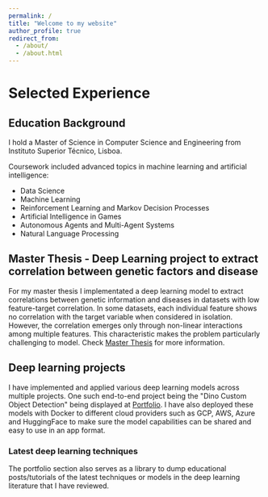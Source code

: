 ```yaml
---
permalink: /
title: "Welcome to my website"
author_profile: true
redirect_from: 
  - /about/
  - /about.html
---
```


# Selected Experience
## Education Background

I hold a Master of Science in Computer Science and Engineering from Instituto Superior Técnico, Lisboa. 

Coursework included advanced topics in machine learning and artificial intelligence:
- Data Science
- Machine Learning
- Reinforcement Learning and Markov Decision Processes
- Artificial Intelligence in Games
- Autonomous Agents and Multi-Agent Systems
- Natural Language Processing

## Master Thesis - Deep Learning project to extract correlation between genetic factors and disease

For my master thesis I implementated a deep learning model to extract correlations between genetic information and diseases in datasets with low feature-target correlation. In some datasets, each individual feature shows no correlation with the target variable when considered in isolation. However, the correlation emerges only through non-linear interactions among multiple features. This characteristic makes the problem particularly challenging to model. Check [Master Thesis](https://hbvsa.github.io/master_thesis/) for more information.

## Deep learning projects

I have implemented and applied various deep learning models across multiple projects. 
One such end-to-end project being the "Dino Custom Object Detection" being displayed at [Portfolio](https://hbvsa.github.io/portfolio/). 
I have also deployed these models with Docker to different cloud providers such as GCP, AWS, Azure and HuggingFace to make sure the model capabilities can be shared and easy to use in an app format.

### Latest deep learning techniques
The portfolio section also serves as a library to dump educational posts/tutorials of the latest techniques or models in the deep learning literature that I have reviewed. 
